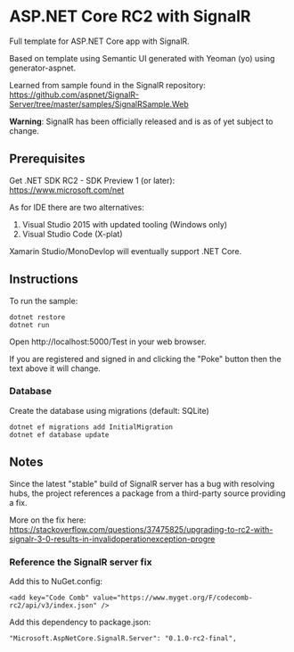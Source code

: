 # ASP.NET Core RC2 with SignalR

Full template for ASP.NET Core app with SignalR.

Based on template using Semantic UI generated with Yeoman (yo) using generator-aspnet.

Learned from sample found in the SignalR repository: https://github.com/aspnet/SignalR-Server/tree/master/samples/SignalRSample.Web

**Warning**: SignalR has been officially released and is as of yet subject to change.

## Prerequisites

Get .NET SDK RC2 - SDK Preview 1 (or later): https://www.microsoft.com/net

As for IDE there are two alternatives:

1. Visual Studio 2015 with updated tooling (Windows only)
2. Visual Studio Code (X-plat)

Xamarin Studio/MonoDevlop will eventually support .NET Core.

## Instructions

To run the sample:

    dotnet restore
    dotnet run

Open http://localhost:5000/Test in your web browser.

If you are registered and signed in and clicking the "Poke" button then the text above it will change.

### Database

Create the database using migrations (default: SQLite)

    dotnet ef migrations add InitialMigration
    dotnet ef database update

## Notes

Since the latest "stable" build of SignalR server has a bug with resolving hubs, the project references a package from a third-party source providing a fix.

More on the fix here: https://stackoverflow.com/questions/37475825/upgrading-to-rc2-with-signalr-3-0-results-in-invalidoperationexception-progre

### Reference the SignalR server fix
Add this to NuGet.config:

```
<add key="Code Comb" value="https://www.myget.org/F/codecomb-rc2/api/v3/index.json" />
```

Add this dependency to package.json:

```
"Microsoft.AspNetCore.SignalR.Server": "0.1.0-rc2-final",
```
